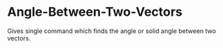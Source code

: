 # Angle-Between-Two-Vectors
Gives single command which finds the angle or solid angle between two vectors.
